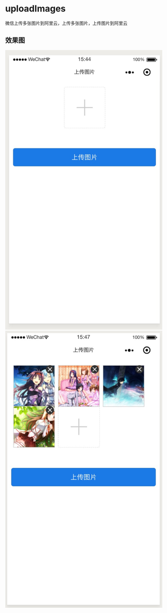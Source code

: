 # uploadImages
微信上传多张图片到阿里云，上传多张图片，上传图片到阿里云
## 效果图

![image](screenImages/1552290430850.jpg)
![image](screenImages/1552290496465.jpg)
